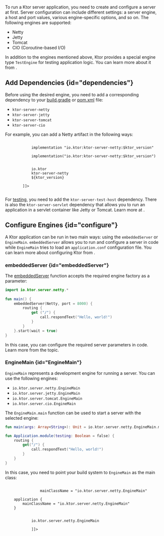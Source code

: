 [//]: # (title: Engines)

To run a Ktor server application, you need to create and configure a server at first.
Server configuration can include different settings: a server engine, a host and port values, various engine-specific options, and so on. The following engines are supported:
- Netty
- Jetty
- Tomcat
- CIO (Coroutine-based I/O)

In addition to the engines mentioned above, Ktor provides a special engine type `TestEngine` for testing application logic. You can learn more about it from [](Testing.md).

## Add Dependencies {id="dependencies"}
Before using the desired engine, you need to add a corresponding dependency to your [build.gradle](Gradle.md) or [pom.xml](Maven.md) file:
* `ktor-server-netty`
* `ktor-server-jetty`
* `ktor-server-tomcat`
* `ktor-server-cio`

For example, you can add a Netty artifact in the following ways:

<tabs>
    <tab title="Gradle (Groovy)">
        <code style="block" lang="Groovy" title="Sample">
            implementation "io.ktor:ktor-server-netty:$ktor_version"
        </code>
    </tab>
    <tab title="Gradle (Kotlin)">
        <code style="block" lang="Kotlin" title="Sample">
            implementation("io.ktor:ktor-server-netty:$ktor_version")
        </code>
    </tab>
    <tab title="Maven">
        <code style="block" lang="XML" title="Sample">
        <![CDATA[
        <dependency>
            <groupId>io.ktor</groupId>
            <artifactId>ktor-server-netty</artifactId>
            <version>${ktor_version}</version>
        </dependency>
        ]]>
        </code>
   </tab>
</tabs>


For [testing](Testing.md), you need to add the `ktor-server-test-host` dependency. 
There is also the `ktor-server-servlet` dependency that allows you to run an application in a servlet container like Jetty or Tomcat. Learn more at [](containers.md).


## Configure Engines {id="configure"}
A Ktor application can be run in two main ways: using the `embeddedServer` or `EngineMain`. `embeddedServer` allows you to run and configure a server in code while `EngineMain` tries to load an `application.conf` configuration file. You can learn more about configuring Ktor from [](Configurations.md).

### embeddedServer {id="embeddedServer"}
The [embeddedServer](https://api.ktor.io/%ktor_version%/io.ktor.server.engine/embedded-server.html) function accepts the required engine factory as a parameter:
```kotlin
import io.ktor.server.netty.*
    
fun main() {
    embeddedServer(Netty, port = 8000) {
        routing {
            get ("/") {
                call.respondText("Hello, world!")
            }
        }
    }.start(wait = true)
}
```
In this case, you can configure the required server parameters in code. Learn more from the [](Configurations.md) topic.

### EngineMain {id="EngineMain"}
`EngineMain` represents a development engine for running a server. You can use the following engines:
* `io.ktor.server.netty.EngineMain`
* `io.ktor.server.jetty.EngineMain`
* `io.ktor.server.tomcat.EngineMain`
* `io.ktor.server.cio.EngineMain`

The `EngineMain.main` function can be used to start a server with the selected engine:
```kotlin
fun main(args: Array<String>): Unit = io.ktor.server.netty.EngineMain.main(args)

fun Application.module(testing: Boolean = false) {
    routing {
        get("/") {
            call.respondText("Hello, world!")
        }
    }
}
```

In this case, you need to point your build system to `EngineMain` as the main class:

<tabs>
        <tab title="Gradle (Groovy)">
            <code style="block" lang="Groovy" title="Sample">
                mainClassName = "io.ktor.server.netty.EngineMain"
            </code>
        </tab>
        <tab title="Gradle (Kotlin)">
            <code style="block" lang="Kotlin" title="Sample">
    application {
        mainClassName = "io.ktor.server.netty.EngineMain"
    }
            </code>
        </tab>
        <tab title="Maven">
            <code style="block" lang="XML" title="Sample">
            <![CDATA[
        <properties>
            <main.class>io.ktor.server.netty.EngineMain</main.class>
        </properties>
            ]]>
            </code>
       </tab>
</tabs>






